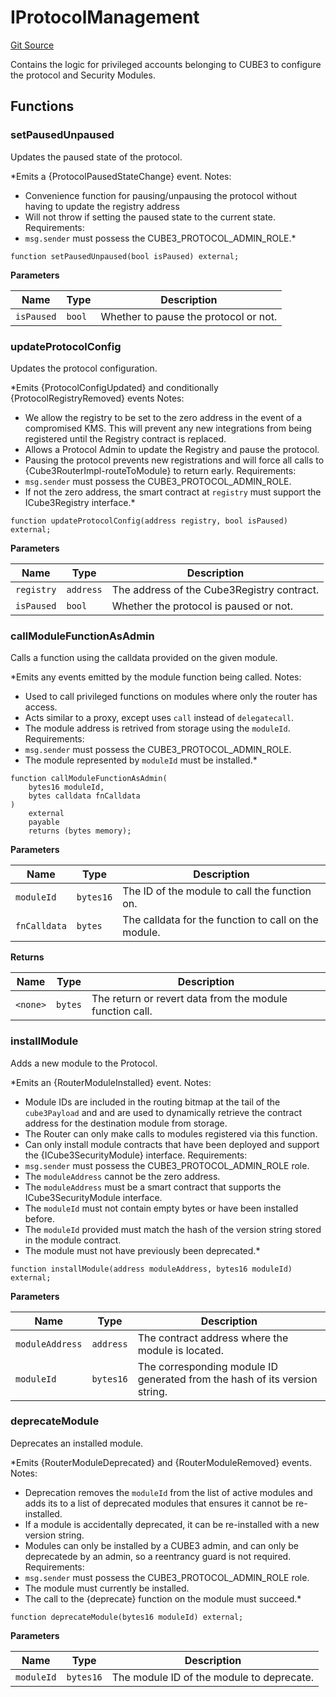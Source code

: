 # IProtocolManagement
[Git Source](https://github.com/cube-web3/protocol-core-solidity/blob/c95be0ef92f4c69dc0af4db320cb041b877ea57c/src/interfaces/IProtocolManagement.sol)

Contains the logic for privileged accounts belonging to CUBE3 to configure the protocol and
Security Modules.


## Functions
### setPausedUnpaused

Updates the paused state of the protocol.

*Emits a {ProtocolPausedStateChange} event.
Notes:
- Convenience function for pausing/unpausing the protocol without having to update
the registry address
- Will not throw if setting the paused state to the current state.
Requirements:
- `msg.sender` must possess the CUBE3_PROTOCOL_ADMIN_ROLE.*


```solidity
function setPausedUnpaused(bool isPaused) external;
```
**Parameters**

|Name|Type|Description|
|----|----|-----------|
|`isPaused`|`bool`|Whether to pause the protocol or not.|


### updateProtocolConfig

Updates the protocol configuration.

*Emits {ProtocolConfigUpdated} and conditionally {ProtocolRegistryRemoved} events
Notes:
- We allow the registry to be set to the zero address in the event of a compromised KMS. This will
prevent any new integrations from being registered until the Registry contract is replaced.
- Allows a Protocol Admin to update the Registry and pause the protocol.
- Pausing the protocol prevents new registrations and will force all calls to {Cube3RouterImpl-routeToModule}
to return early.
Requirements:
- `msg.sender` must possess the CUBE3_PROTOCOL_ADMIN_ROLE.
- If not the zero address, the smart contract at `registry` must support the ICube3Registry interface.*


```solidity
function updateProtocolConfig(address registry, bool isPaused) external;
```
**Parameters**

|Name|Type|Description|
|----|----|-----------|
|`registry`|`address`|The address of the Cube3Registry contract.|
|`isPaused`|`bool`|Whether the protocol is paused or not.|


### callModuleFunctionAsAdmin

Calls a function using the calldata provided on the given module.

*Emits any events emitted by the module function being called.
Notes:
- Used to call privileged functions on modules where only the router has access.
- Acts similar to a proxy, except uses `call` instead of `delegatecall`.
- The module address is retrived from storage using the `moduleId`.
Requirements:
- `msg.sender` must possess the CUBE3_PROTOCOL_ADMIN_ROLE.
- The module represented by `moduleId` must be installed.*


```solidity
function callModuleFunctionAsAdmin(
    bytes16 moduleId,
    bytes calldata fnCalldata
)
    external
    payable
    returns (bytes memory);
```
**Parameters**

|Name|Type|Description|
|----|----|-----------|
|`moduleId`|`bytes16`|The ID of the module to call the function on.|
|`fnCalldata`|`bytes`|The calldata for the function to call on the module.|

**Returns**

|Name|Type|Description|
|----|----|-----------|
|`<none>`|`bytes`|The return or revert data from the module function call.|


### installModule

Adds a new module to the Protocol.

*Emits an {RouterModuleInstalled} event.
Notes:
- Module IDs are included in the routing bitmap at the tail of the `cube3Payload` and
and are used to dynamically retrieve the contract address for the destination module from storage.
- The Router can only make calls to modules registered via this function.
- Can only install module contracts that have been deployed and support the {ICube3SecurityModule} interface.
Requirements:
- `msg.sender` must possess the CUBE3_PROTOCOL_ADMIN_ROLE role.
- The `moduleAddress` cannot be the zero address.
- The `moduleAddress` must be a smart contract that supports the ICube3SecurityModule interface.
- The `moduleId` must not contain empty bytes or have been installed before.
- The `moduleId` provided must match the hash of the version string stored in the module contract.
- The module must not have previously been deprecated.*


```solidity
function installModule(address moduleAddress, bytes16 moduleId) external;
```
**Parameters**

|Name|Type|Description|
|----|----|-----------|
|`moduleAddress`|`address`|The contract address where the module is located.|
|`moduleId`|`bytes16`|The corresponding module ID generated from the hash of its version string.|


### deprecateModule

Deprecates an installed module.

*Emits {RouterModuleDeprecated} and {RouterModuleRemoved} events.
Notes:
- Deprecation removes the `moduleId` from the list of active modules and adds its to a list
of deprecated modules that ensures it cannot be re-installed.
- If a module is accidentally deprecated, it can be re-installed with a new version string.
- Modules can only be installed by a CUBE3 admin, and can only be deprecatede by an admin,
so a reentrancy guard is not required.
Requirements:
- `msg.sender` must possess the CUBE3_PROTOCOL_ADMIN_ROLE role.
- The module must currently be installed.
- The call to the {deprecate} function on the module must succeed.*


```solidity
function deprecateModule(bytes16 moduleId) external;
```
**Parameters**

|Name|Type|Description|
|----|----|-----------|
|`moduleId`|`bytes16`|The module ID of the module to deprecate.|


